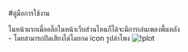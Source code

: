 #คู่มือการใช้งาน

ในหน้าแรกเมื่อคลิ๊กในหน้าเว็บส่วนไหนก็ได้จะมีการเล่นเพลงพื้นหลัง </br>
    - โดยสามารถปิดเสียงได่โดยกด icon รูปลำโพง
![!plot](./src/assets/manual/manual-sound.png)
